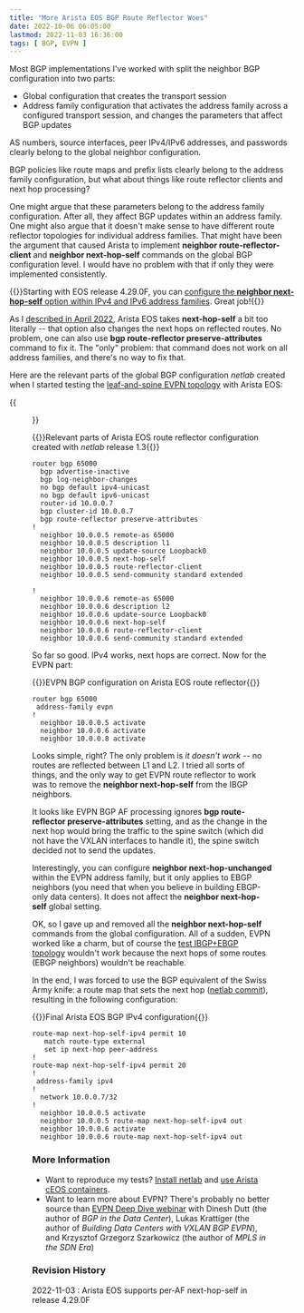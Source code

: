 ```yaml
---
title: "More Arista EOS BGP Route Reflector Woes"
date: 2022-10-06 06:05:00
lastmod: 2022-11-03 16:36:00
tags: [ BGP, EVPN ]
---
```

Most BGP implementations I've worked with split the neighbor BGP configuration into two parts:

* Global configuration that creates the transport session
* Address family configuration that activates the address family across a configured transport session, and changes the parameters that affect BGP updates

AS numbers, source interfaces, peer IPv4/IPv6 addresses, and passwords clearly belong to the global neighbor configuration.
<!--more-->
BGP policies like route maps and prefix lists clearly belong to the address family configuration, but what about things like route reflector clients and next hop processing?

One might argue that these parameters belong to the address family configuration. After all, they affect BGP updates within an address family. One might also argue that it doesn't make sense to have different route reflector topologies for individual address families. That might have been the argument that caused Arista to implement **neighbor route-reflector-client** and **neighbor next-hop-self** commands on the global BGP configuration level. I would have no problem with that if only they were implemented consistently.

{{<note info>}}Starting with EOS release 4.29.0F, you can [configure the **neighbor next-hop-self** option within IPv4 and IPv6 address families](https://www.arista.com/en/support/toi/eos-4-29-0f/16340-next-hop-self-in-address-family-mode-for-ipv4-and-ipv6-unicast). Great job!{{</note>}}

As I [described in April 2022](https://blog.ipspace.net/2022/04/eos-route-reflector-next-hop-self.html), Arista EOS takes **next-hop-self** a bit too literally -- that option also changes the next hops on reflected routes. No problem, one can also use **bgp route-reflector preserve-attributes** command to fix it. The "only" problem: that command does not work on all address families, and there's no way to fix that.

Here are the relevant parts of the global BGP configuration *netlab* created when I started testing the [leaf-and-spine EVPN topology](https://github.com/ipspace/netlab/blob/dev/tests/integration/evpn/vxlan-bridging-leaf-spine.yml) with Arista EOS:

{{<figure src="/2022/10/vxlan-evpn-eos-topology.png" caption="BGP session topology">}}

{{<cc>}}Relevant parts of Arista EOS route reflector configuration created with *netlab* release 1.3{{</cc>}}
```
router bgp 65000
  bgp advertise-inactive
  bgp log-neighbor-changes
  no bgp default ipv4-unicast
  no bgp default ipv6-unicast
  router-id 10.0.0.7
  bgp cluster-id 10.0.0.7
  bgp route-reflector preserve-attributes
!
  neighbor 10.0.0.5 remote-as 65000
  neighbor 10.0.0.5 description l1
  neighbor 10.0.0.5 update-source Loopback0
  neighbor 10.0.0.5 next-hop-self
  neighbor 10.0.0.5 route-reflector-client
  neighbor 10.0.0.5 send-community standard extended

!
  neighbor 10.0.0.6 remote-as 65000
  neighbor 10.0.0.6 description l2
  neighbor 10.0.0.6 update-source Loopback0
  neighbor 10.0.0.6 next-hop-self
  neighbor 10.0.0.6 route-reflector-client
  neighbor 10.0.0.6 send-community standard extended
```

So far so good. IPv4 works, next hops are correct. Now for the EVPN part:

{{<cc>}}EVPN BGP configuration on Arista EOS route reflector{{</cc>}}
```
router bgp 65000
 address-family evpn
!
  neighbor 10.0.0.5 activate
  neighbor 10.0.0.6 activate
  neighbor 10.0.0.8 activate
```

Looks simple, right? The only problem is *it doesn't work* -- no routes are reflected between L1 and L2. I tried all sorts of things, and the only way to get EVPN route reflector to work was to remove the **neighbor next-hop-self** from the IBGP neighbors.

It looks like EVPN BGP AF processing ignores **bgp route-reflector preserve-attributes** setting, and as the change in the next hop would bring the traffic to the spine switch (which did not have the VXLAN interfaces to handle it), the spine switch decided not to send the updates.

Interestingly, you can configure **neighbor next-hop-unchanged**  within the EVPN address family, but it only applies to EBGP neighbors (you need that when you believe in building EBGP-only data centers). It does not affect the **neighbor next-hop-self** global setting.

OK, so I gave up and removed all the **neighbor next-hop-self** commands from the global configuration. All of a sudden, EVPN worked like a charm, but of course the [test IBGP+EBGP topology](https://github.com/ipspace/netlab/blob/dev/tests/integration/bgp/ibgp-ebgp.yml) wouldn't work because the next hops of some routes (EBGP neighbors) wouldn't be reachable.

In the end, I was forced to use the BGP equivalent of the Swiss Army knife: a route map that sets the next hop ([netlab commit](https://github.com/ipspace/netlab/commit/be1c546aeb029960f231f3382ccf0768c918656a)), resulting in the following configuration:

{{<cc>}}Final Arista EOS BGP IPv4 configuration{{</cc>}}
```
route-map next-hop-self-ipv4 permit 10
   match route-type external
   set ip next-hop peer-address
!
route-map next-hop-self-ipv4 permit 20
!
 address-family ipv4
!
  network 10.0.0.7/32
!
  neighbor 10.0.0.5 activate
  neighbor 10.0.0.5 route-map next-hop-self-ipv4 out
  neighbor 10.0.0.6 activate
  neighbor 10.0.0.6 route-map next-hop-self-ipv4 out
```

### More Information

* Want to reproduce my tests? [Install netlab](https://netsim-tools.readthedocs.io/en/latest/install.html) and [use Arista cEOS containers](https://netsim-tools.readthedocs.io/en/latest/labs/ceos.html).
* Want to learn more about EVPN? There's probably no better source than [EVPN Deep Dive webinar](https://www.ipspace.net/EVPN_Technical_Deep_Dive) with Dinesh Dutt (the author of *BGP in the Data Center*), Lukas Krattiger (the author of *Building Data Centers with VXLAN BGP EVPN*), and Krzysztof Grzegorz Szarkowicz (the author of *MPLS in the SDN Era*)

### Revision History

2022-11-03
: Arista EOS supports per-AF next-hop-self in release 4.29.0F
